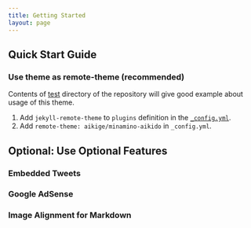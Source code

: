 ```yaml
---
title: Getting Started
layout: page
---
```


## Quick Start Guide

### Use theme as remote-theme (recommended)

Contents of [test](test) directory of the repository will give good example about usage of this theme.

1. Add `jekyll-remote-theme` to `plugins` definition in the [`_config.yml`](test/_config.yml).
1. Add `remote-theme: aikige/minamino-aikido` in `_config.yml`.

## Optional: Use Optional Features

### Embedded Tweets

### Google AdSense

### Image Alignment for Markdown

